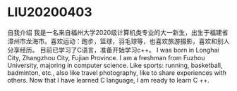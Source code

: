 # LIU20200403
自我介绍
我是一名来自福州大学2020级计算机类专业的大一新生，出生于福建省漳州市龙海市。喜欢运动：跑步，篮球，羽毛球等，也喜欢旅游摄影，喜欢和别人分享经历。
目前已学习了C语言，准备开始学习c++。
I was born in Longhai City, Zhangzhou City, Fujian Province. I am a freshman from Fuzhou University, majoring in computer science. Like sports: running, basketball, badminton, etc., also like travel photography, like to share experiences with others.
Now that I have learned C language, I am ready to learn C ++.
